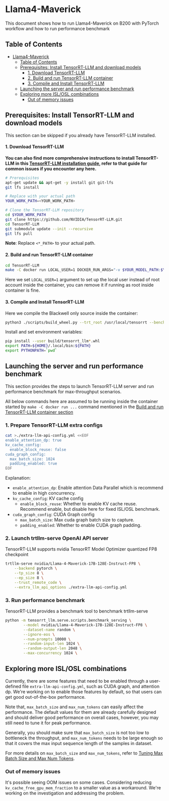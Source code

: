 # Llama4-Maverick

This document shows how to run Llama4-Maverick on B200 with PyTorch workflow and how to run performance benchmark


## Table of Contents

- [Llama4-Maverick](#Llama4-Maverick)
  - [Table of Contents](#table-of-contents)
  - [Prerequisites: Install TensorRT-LLM and download models](#prerequisites-install-tensorrt-llm-and-download-models)
      - [1. Download TensorRT-LLM](#1-download-tensorrt-llm)
      - [2. Build and run TensorRT-LLM container](#2-build-and-run-tensorrt-llm-container)
      - [3. Compile and Install TensorRT-LLM](#3-compile-and-install-tensorrt-llm)
  - [Launching the server and run performance benchmark](#launching-the-server-and-run-performance-benchmark)
  - [Exploring more ISL/OSL combinations](#exploring-more-islosl-combinations)
    - [Out of memory issues](#out-of-memory-issues)


## Prerequisites: Install TensorRT-LLM and download models

This section can be skipped if you already have TensorRT-LLM installed.

#### 1. Download TensorRT-LLM

**You can also find more comprehensive instructions to install TensorRT-LLM in this [TensorRT-LLM installation guide](https://nvidia.github.io/TensorRT-LLM/installation/build-from-source-linux.html), refer to that guide for common issues if you encounter any here.**

``` bash
# Prerequisites
apt-get update && apt-get -y install git git-lfs
git lfs install

# Replace with your actual path
YOUR_WORK_PATH=<YOUR_WORK_PATH>

# Clone the TensorRT-LLM repository
cd $YOUR_WORK_PATH
git clone https://github.com/NVIDIA/TensorRT-LLM.git
cd TensorRT-LLM
git submodule update --init --recursive
git lfs pull
```
**Note**: Replace `<*_PATH>` to your actual path.


#### 2. Build and run TensorRT-LLM container

``` bash
cd TensorRT-LLM
make -C docker run LOCAL_USER=1 DOCKER_RUN_ARGS="-v $YOUR_MODEL_PATH:$YOUR_MODEL_PATH:ro -v $YOUR_WORK_PATH:$YOUR_WORK_PATH"
```
Here we set `LOCAL_USER=1` argument to set up the local user instead of root account inside the container, you can remove it if running as root inside container is fine.

#### 3. Compile and Install TensorRT-LLM
Here we compile the Blackwell only source inside the container:

``` bash
python3 ./scripts/build_wheel.py --trt_root /usr/local/tensorrt --benchmarks --cuda_architectures "100-real"  --python_bindings --clean
```

Install and set environment variables:

```bash
pip install --user build/tensorrt_llm*.whl
export PATH=${HOME}/.local/bin:${PATH}
export PYTHONPATH=`pwd`
```

## Launching the server and run performance benchmark

This section provides the steps to launch TensorRT-LLM server and run performance benchmark for max-throughput scenarios.

All below commands here are assumed to be running inside the container started by `make -C docker run ...` command mentioned in the [Build and run TensorRT-LLM container section](#3-build-and-run-tensorrt-llm-container)


### 1. Prepare TensorRT-LLM extra configs 
```bash
cat >./extra-llm-api-config.yml <<EOF
enable_attention_dp: true
kv_cache_config:
  enable_block_reuse: false
cuda_graph_config:
  max_batch_size: 1024
  padding_enabled: true
EOF
```
Explanation:  
- `enable_attention_dp`: Enable attention Data Parallel which is recommend to enable in high concurrency.
- `kv_cache_config`: KV cache config
  - `enable_block_reuse`: Whether to enable KV cache reuse. Recommend enable, but disable here for fixed ISL/OSL benchmark.
- `cuda_graph_config`: CUDA Graph config
  - `max_batch_size`: Max cuda graph batch size to capture.
  - `padding_enabled`: Whether to enable CUDA graph padding.
### 2. Launch trtllm-serve OpenAI API server
TensorRT-LLM supports nvidia TensorRT Model Optimizer quantized FP8 checkpoint
``` bash
trtllm-serve nvidia/Llama-4-Maverick-17B-128E-Instruct-FP8 \
    --backend pytorch \
    --tp_size 8 \
    --ep_size 8 \
    --trust_remote_code \
    --extra_llm_api_options ./extra-llm-api-config.yml
```


### 3. Run performance benchmark
TensorRT-LLM provides a benchmark tool to benchmark trtllm-serve
```bash
python -m tensorrt_llm.serve.scripts.benchmark_serving \
        --model nvidia/Llama-4-Maverick-17B-128E-Instruct-FP8 \
        --dataset-name random \
        --ignore-eos \
        --num-prompts 10000 \
        --random-input-len 1024 \
        --random-output-len 2048 \
        --max-concurrency 1024 \
```

## Exploring more ISL/OSL combinations

Currently, there are some features that need to be enabled through a user-defined file `extra-llm-api-config.yml`, such as CUDA graph, and attention dp. We're working on to enable those features by default, so that users can get good out-of-the-box performance.

Note that, `max_batch_size` and `max_num_tokens` can easily affect the performance. The default values for them are already carefully designed and should deliver good performance on overall cases, however, you may still need to tune it for peak performance.

Generally, you should make sure that `max_batch_size` is not too low to bottleneck the throughput, and `max_num_tokens` needs to be large enough so that it covers the max input sequence length of the samples in dataset.

For more details on `max_batch_size` and `max_num_tokens`, refer to [Tuning Max Batch Size and Max Num Tokens](../performance/performance-tuning-guide/tuning-max-batch-size-and-max-num-tokens.md).

### Out of memory issues

It's possible seeing OOM issues on some cases. Considering reducing `kv_cache_free_gpu_mem_fraction` to a smaller value as a workaround. We're working on the investigation and addressing the problem.
